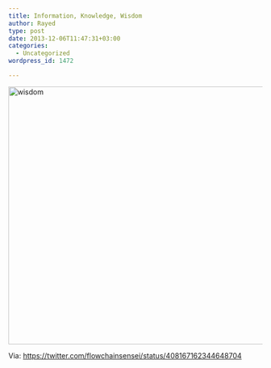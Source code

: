 ```yaml
---
title: Information, Knowledge, Wisdom
author: Rayed
type: post
date: 2013-12-06T11:47:31+03:00
categories:
  - Uncategorized
wordpress_id: 1472

---
```

<a href="/static/uploads/2013/12/wisdom.jpg"><img src="/static/uploads/2013/12/wisdom.jpg" alt="wisdom" width="945" height="511" class="alignnone size-full wp-image-1473" srcset="/static/uploads/2013/12/wisdom.jpg 945w, /static/uploads/2013/12/wisdom-300x162.jpg 300w" sizes="(max-width: 945px) 100vw, 945px" /></a>

Via: <a href="https://twitter.com/flowchainsensei/status/408167162344648704">https://twitter.com/flowchainsensei/status/408167162344648704</a>

